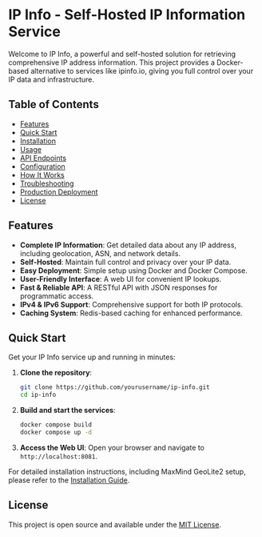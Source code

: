 # IP Info - Self-Hosted IP Information Service

Welcome to IP Info, a powerful and self-hosted solution for retrieving comprehensive IP address information. This project provides a Docker-based alternative to services like ipinfo.io, giving you full control over your IP data and infrastructure.

## Table of Contents

- [Features](#features)
- [Quick Start](#quick-start)
- [Installation](Installation.md)
- [Usage](Usage.md)
- [API Endpoints](API.md)
- [Configuration](Configuration.md)
- [How It Works](HowItWorks.md)
- [Troubleshooting](Troubleshooting.md)
- [Production Deployment](ProductionDeployment.md)
- [License](#license)

## Features

- **Complete IP Information**: Get detailed data about any IP address, including geolocation, ASN, and network details.
- **Self-Hosted**: Maintain full control and privacy over your IP data.
- **Easy Deployment**: Simple setup using Docker and Docker Compose.
- **User-Friendly Interface**: A web UI for convenient IP lookups.
- **Fast & Reliable API**: A RESTful API with JSON responses for programmatic access.
- **IPv4 & IPv6 Support**: Comprehensive support for both IP protocols.
- **Caching System**: Redis-based caching for enhanced performance.

## Quick Start

Get your IP Info service up and running in minutes:

1.  **Clone the repository**:
    ```bash
    git clone https://github.com/yourusername/ip-info.git
    cd ip-info
    ```

2.  **Build and start the services**:
    ```bash
    docker compose build
    docker compose up -d
    ```

3.  **Access the Web UI**:
    Open your browser and navigate to `http://localhost:8081`.

For detailed installation instructions, including MaxMind GeoLite2 setup, please refer to the [Installation Guide](Installation.md).

## License

This project is open source and available under the [MIT License](LICENSE).